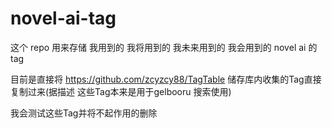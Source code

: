 # novel-ai-tag

这个 repo 用来存储 我用到的 我将用到的 我未来用到的 我会用到的 novel ai 的 tag

目前是直接将 https://github.com/zcyzcy88/TagTable 储存库内收集的Tag直接复制过来(据描述 这些Tag本来是用于gelbooru 搜索使用)

我会测试这些Tag并将不起作用的删除
